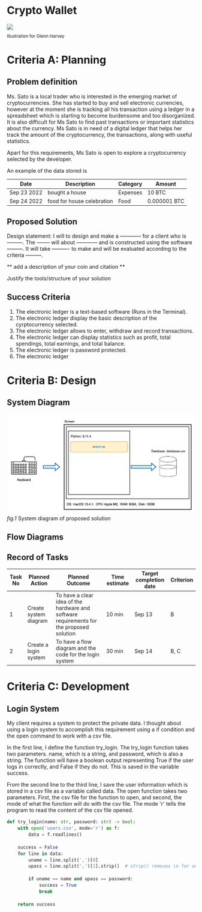 # Crypto Wallet

![](22ROOSE-master768.gif)  
<sub>Illustration for Glenn Harvey</sub>

# Criteria A: Planning

## Problem definition

Ms. Sato is a local trader who is interested in the emerging market of cryptocurrencies. She has started to buy and sell electronic currencies, however at the moment she is tracking all his transaction using a ledger in a spreadsheet which is starting to become burdensome and too disorganized. It is also difficult for Ms Sato to find past transactions or important statistics about the currency. Ms Sato is in need of a digital ledger that helps her track the amount of the cryptocurrency, the transactions, along with useful statistics. 

Apart for this requirements, Ms Sato is open to explore a cryptocurrency selected by the developer.

An example of the data stored is 

| Date | Description | Category | Amount  |
|------|-------------|----------|---------|
| Sep 23 2022 | bought a house | Expenses | 10 BTC |
| Sep 24 2022 | food for house celebration | Food | 0.000001 BTC |


## Proposed Solution

Design statement:
I will to design and make a ———— for a client who is ———. The ——– will about ———— and is constructed using the software ———. It will take  ———- to make and will be evaluated according to the criteria ———.

** add a description of your coin and citation **

Justify the tools/structure of your solution

## Success Criteria
1. The electronic ledger is a text-based software (Runs in the Terminal).
2. The electronic ledger display the basic description of the cyrptocurrency selected.
3. The electronic ledger allows to enter, withdraw and record transactions.
4. The electronic ledger can display statistics such as profit, total spendings, total earnings, and total balance.
5. The electronic ledger is password protected.
6. The electronic ledger 

# Criteria B: Design

## System Diagram
![](unit1_system_diagram.jpg)
*fig.1* System diagram of proposed solution
## Flow Diagrams


## Record of Tasks
| Task No | Planned Action        | Planned Outcome                                                                          | Time estimate | Target completion date | Criterion |
|---------|-----------------------|------------------------------------------------------------------------------------------|---------------|------------------------|-----------|
| 1       | Create system diagram | To have a clear idea of the hardware and software requirements for the proposed solution | 10 min        | Sep 13                 | B         |
| 2       | Create a login system | To have a flow diagram and the code for the login system                                 | 30 min        | Sep 14                 | B, C      |

# Criteria C: Development

## Login System
My client requires a system to protect the private data. I thought about using a login system to accomplish this requirement using a if condition and the open command to work with a csv file.

In the first line, I define the function try_login. The try_login function takes two parameters. name, which is a string, and password, which is also a string. The function will have a boolean output representing True if the user logs in correctly, and False if they do not. This is saved in the variable success.

From the second line to the third line, I save the user information which is stored in a csv file as a variable called data. The open function takes two parameters. First, the csv file for the function to open, and second, the mode of what the function will do with the csv file. The mode 'r' tells the program to read the content of the csv file opened.
```.py
def try_login(name: str, password: str) -> bool:
    with open('users.csv', mode='r') as f:
        data = f.readlines()

    success = False
    for line in data:
        uname = line.split(',')[0]
        upass = line.split(',')[1].strip()  # strip() removes \n for any string unless specified

        if uname == name and upass == password:
            success = True
            break

    return success
```
